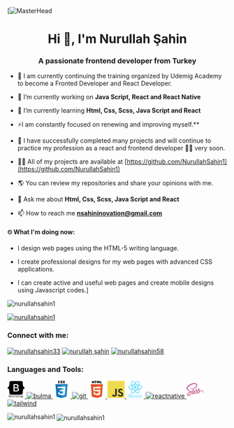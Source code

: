 [![MasterHead](https://fiverr-res.cloudinary.com/images/t_main1,q_auto,f_auto,q_auto,f_auto/gigs/185188120/original/b084c38d746e1cc36e133e7557c06c4e47a45198/create-responsive-websites-using-html-css-javascript-react.jpeg)

<h1 align="center">Hi 👋, I'm Nurullah Şahin</h1>
<h3 align="center">A passionate frontend developer from Turkey</h3>

- 🔭 I am currently continuing the training organized by Udemig Academy to become a Fronted Developer and React Developer.

- 🔭 I’m currently working on **Java Script, React and React Native**

- 🌱 I’m currently learning **Html, Css, Scss, Java Script and React**
  
- ⚡I am constantly focused on renewing and improving myself.**

- 🚀 I have successfully completed many projects and will continue to practice my profession as a react and frontend developer 👩‍💻 very soon.

- 👨‍💻 All of my projects are available at [https://github.com/NurullahSahin1](https://github.com/NurullahSahin1)

- 🌎 You can review my repositories and share your opinions with me.

- 💬 Ask me about **Html, Css, Scss, Java Script and React**

- 📫 How to reach me **nsahininovation@gmail.com**

<h4>⏲ What I'm doing now:</h4>

-   I design web pages using the HTML-5 writing language.

-   I create professional designs for my web pages with advanced CSS applications.
  
-   I can create active and useful web pages and create mobile designs using Javascript codes.]



<p align="left"> <img src="https://komarev.com/ghpvc/?username=nurullahsahin1&label=Profile%20views&color=0e75b6&style=flat" alt="nurullahsahin1" /> </p>

<p align="left"> <a href="https://github.com/ryo-ma/github-profile-trophy"><img src="https://github-profile-trophy.vercel.app/?username=nurullahsahin1" alt="nurullahsahin1" /></a> </p>



<h3 align="left">Connect with me:</h3>
<p align="left">
<a href="https://twitter.com/nurullahsahin33" target="blank"><img align="center" src="https://raw.githubusercontent.com/rahuldkjain/github-profile-readme-generator/master/src/images/icons/Social/twitter.svg" alt="nurullahsahin33" height="30" width="40" /></a>
<a href="https://linkedin.com/in/nurullah şahin" target="blank"><img align="center" src="https://raw.githubusercontent.com/rahuldkjain/github-profile-readme-generator/master/src/images/icons/Social/linked-in-alt.svg" alt="nurullah şahin" height="30" width="40" /></a>
<a href="https://instagram.com/nurullahsahin58" target="blank"><img align="center" src="https://raw.githubusercontent.com/rahuldkjain/github-profile-readme-generator/master/src/images/icons/Social/instagram.svg" alt="nurullahsahin58" height="30" width="40" /></a>
</p>

<h3 align="left">Languages and Tools:</h3>
<p align="left"> <a href="https://getbootstrap.com" target="_blank" rel="noreferrer"> <img src="https://raw.githubusercontent.com/devicons/devicon/master/icons/bootstrap/bootstrap-plain-wordmark.svg" alt="bootstrap" width="40" height="40"/> </a> <a href="https://bulma.io/" target="_blank" rel="noreferrer"> <img src="https://raw.githubusercontent.com/gilbarbara/logos/804dc257b59e144eaca5bc6ffd16949752c6f789/logos/bulma.svg" alt="bulma" width="40" height="40"/> </a> <a href="https://www.w3schools.com/css/" target="_blank" rel="noreferrer"> <img src="https://raw.githubusercontent.com/devicons/devicon/master/icons/css3/css3-original-wordmark.svg" alt="css3" width="40" height="40"/> </a> <a href="https://git-scm.com/" target="_blank" rel="noreferrer"> <img src="https://www.vectorlogo.zone/logos/git-scm/git-scm-icon.svg" alt="git" width="40" height="40"/> </a> <a href="https://www.w3.org/html/" target="_blank" rel="noreferrer"> <img src="https://raw.githubusercontent.com/devicons/devicon/master/icons/html5/html5-original-wordmark.svg" alt="html5" width="40" height="40"/> </a> <a href="https://developer.mozilla.org/en-US/docs/Web/JavaScript" target="_blank" rel="noreferrer"> <img src="https://raw.githubusercontent.com/devicons/devicon/master/icons/javascript/javascript-original.svg" alt="javascript" width="40" height="40"/> </a> <a href="https://reactjs.org/" target="_blank" rel="noreferrer"> <img src="https://raw.githubusercontent.com/devicons/devicon/master/icons/react/react-original-wordmark.svg" alt="react" width="40" height="40"/> </a> <a href="https://reactnative.dev/" target="_blank" rel="noreferrer"> <img src="https://reactnative.dev/img/header_logo.svg" alt="reactnative" width="40" height="40"/> </a> <a href="https://sass-lang.com" target="_blank" rel="noreferrer"> <img src="https://raw.githubusercontent.com/devicons/devicon/master/icons/sass/sass-original.svg" alt="sass" width="40" height="40"/> </a> <a href="https://tailwindcss.com/" target="_blank" rel="noreferrer"> <img src="https://www.vectorlogo.zone/logos/tailwindcss/tailwindcss-icon.svg" alt="tailwind" width="40" height="40"/> </a> </p>

<p><img align="left" src="https://github-readme-stats.vercel.app/api/top-langs?username=nurullahsahin1&show_icons=true&locale=en&layout=compact" alt="nurullahsahin1" /></p>

<p>&nbsp;<img align="center" src="https://github-readme-stats.vercel.app/api?username=nurullahsahin1&show_icons=true&locale=en" alt="nurullahsahin1" /></p>







